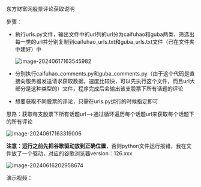 东方财富网股票评论获取说明

步骤：

- 执行urls.py文件，输出文件中的url列的url分为caifuhao和guba两类，筛选出每一类的url并分别复制到caifuhao_urls.txt和guba_urls.txt文件（已在文件夹中建好）中

  ![image-20240617163545982](https://cdn.jsdelivr.net/gh/jhzhou002/blogImage@main/image/image-20240617163545982.png)

- 分别执行caifuhao_comments.py和guba_comments.py（由于这个代码是直接向服务器发送请求获取数据，速度比较快，可以先执行这个文件，而且url大部分是这种类型的）文件，程序完成后会输出该支股票下所有话题的评论

- 想要获取不同股票的评论，只需在urls.py运行的时候指定即可

思路：获取每支股票下所有话题url——>通过循环遍历每个话题url来获取每个话题下的所有评论

![image-20240617163319006](https://cdn.jsdelivr.net/gh/jhzhou002/blogImage@main/image/image-20240617163319006.png)

**注意：运行之前先把谷歌驱动放到正确位置**，否则python文件运行报错，我在文件放了一个驱动，对应的谷歌浏览器version：126.xxx

![image-20240616202958674](https://cdn.jsdelivr.net/gh/jhzhou002/blogImage@main/image/image-20240616202958674.png)

演示视频：
